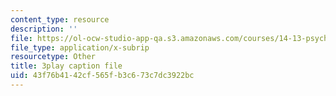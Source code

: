 ```yaml
---
content_type: resource
description: ''
file: https://ol-ocw-studio-app-qa.s3.amazonaws.com/courses/14-13-psychology-and-economics-spring-2020/43f76b4142cf565fb3c673c7dc3922bc_iNqssktTto.vtt
file_type: application/x-subrip
resourcetype: Other
title: 3play caption file
uid: 43f76b41-42cf-565f-b3c6-73c7dc3922bc
---
```

